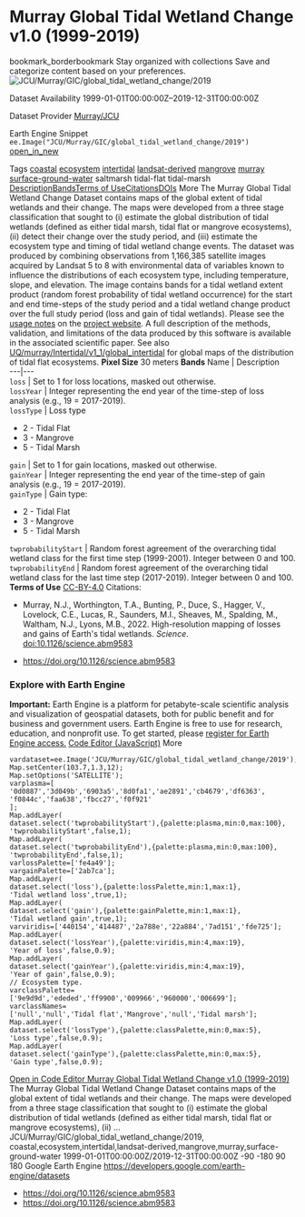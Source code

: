  
#  Murray Global Tidal Wetland Change v1.0 (1999-2019) 
bookmark_borderbookmark Stay organized with collections  Save and categorize content based on your preferences.
![JCU/Murray/GIC/global_tidal_wetland_change/2019](https://developers.google.com/earth-engine/datasets/images/JCU/JCU_Murray_GIC_global_tidal_wetland_change_2019_sample.png) 

Dataset Availability
    1999-01-01T00:00:00Z–2019-12-31T00:00:00Z 

Dataset Provider
     [ Murray/JCU ](https://github.com/nick-murray/gee-global-intertidal-change-data-descriptor) 

Earth Engine Snippet
     `    ee.Image("JCU/Murray/GIC/global_tidal_wetland_change/2019")   ` [ open_in_new ](https://code.earthengine.google.com/?scriptPath=Examples:Datasets/JCU/JCU_Murray_GIC_global_tidal_wetland_change_2019) 

Tags
     [coastal](https://developers.google.com/earth-engine/datasets/tags/coastal) [ecosystem](https://developers.google.com/earth-engine/datasets/tags/ecosystem) [intertidal](https://developers.google.com/earth-engine/datasets/tags/intertidal) [landsat-derived](https://developers.google.com/earth-engine/datasets/tags/landsat-derived) [mangrove](https://developers.google.com/earth-engine/datasets/tags/mangrove) [murray](https://developers.google.com/earth-engine/datasets/tags/murray) [surface-ground-water](https://developers.google.com/earth-engine/datasets/tags/surface-ground-water)
saltmarsh
tidal-flat
tidal-marsh
[Description](https://developers.google.com/earth-engine/datasets/catalog/JCU_Murray_GIC_global_tidal_wetland_change_2019#description)[Bands](https://developers.google.com/earth-engine/datasets/catalog/JCU_Murray_GIC_global_tidal_wetland_change_2019#bands)[Terms of Use](https://developers.google.com/earth-engine/datasets/catalog/JCU_Murray_GIC_global_tidal_wetland_change_2019#terms-of-use)[Citations](https://developers.google.com/earth-engine/datasets/catalog/JCU_Murray_GIC_global_tidal_wetland_change_2019#citations)[DOIs](https://developers.google.com/earth-engine/datasets/catalog/JCU_Murray_GIC_global_tidal_wetland_change_2019#dois) More
The Murray Global Tidal Wetland Change Dataset contains maps of the global extent of tidal wetlands and their change. The maps were developed from a three stage classification that sought to (i) estimate the global distribution of tidal wetlands (defined as either tidal marsh, tidal flat or mangrove ecosystems), (ii) detect their change over the study period, and (iii) estimate the ecosystem type and timing of tidal wetland change events.
The dataset was produced by combining observations from 1,166,385 satellite images acquired by Landsat 5 to 8 with environmental data of variables known to influence the distributions of each ecosystem type, including temperature, slope, and elevation. The image contains bands for a tidal wetland extent product (random forest probability of tidal wetland occurrence) for the start and end time-steps of the study period and a tidal wetland change product over the full study period (loss and gain of tidal wetlands).
Please see the [usage notes](https://www.globalintertidalchange.org/data-usage) on the [project website](https://www.globalintertidalchange.org/). A full description of the methods, validation, and limitations of the data produced by this software is available in the associated scientific paper.
See also [UQ/murray/Intertidal/v1_1/global_intertidal](https://developers.google.com/earth-engine/datasets/catalog/UQ_murray_Intertidal_v1_1_global_intertidal) for global maps of the distribution of tidal flat ecosystems.
**Pixel Size** 30 meters 
**Bands**
Name | Description  
---|---  
`loss` | Set to 1 for loss locations, masked out otherwise.  
`lossYear` | Integer representing the end year of the time-step of loss analysis (e.g., 19 = 2017-2019).  
`lossType` | Loss type
  * 2 - Tidal Flat
  * 3 - Mangrove
  * 5 - Tidal Marsh

  
`gain` | Set to 1 for gain locations, masked out otherwise.  
`gainYear` | Integer representing the end year of the time-step of gain analysis (e.g., 19 = 2017-2019).  
`gainType` | Gain type:
  * 2 - Tidal Flat
  * 3 - Mangrove
  * 5 - Tidal Marsh

  
`twprobabilityStart` | Random forest agreement of the overarching tidal wetland class for the first time step (1999-2001). Integer between 0 and 100.  
`twprobabilityEnd` | Random forest agreement of the overarching tidal wetland class for the last time step (2017-2019). Integer between 0 and 100.  
**Terms of Use**
[CC-BY-4.0](https://spdx.org/licenses/CC-BY-4.0.html)
Citations:
  * Murray, N.J., Worthington, T.A., Bunting, P., Duce, S., Hagger, V., Lovelock, C.E., Lucas, R., Saunders, M.I., Sheaves, M., Spalding, M., Waltham, N.J., Lyons, M.B., 2022. High-resolution mapping of losses and gains of Earth's tidal wetlands. _Science_. [doi:10.1126/science.abm9583](https://doi.org/10.1126/science.abm9583)


  * [ https://doi.org/10.1126/science.abm9583 ](https://doi.org/10.1126/science.abm9583)


### Explore with Earth Engine
**Important:** Earth Engine is a platform for petabyte-scale scientific analysis and visualization of geospatial datasets, both for public benefit and for business and government users. Earth Engine is free to use for research, education, and nonprofit use. To get started, please [register for Earth Engine access.](https://console.cloud.google.com/earth-engine)
[Code Editor (JavaScript)](https://developers.google.com/earth-engine/datasets/catalog/JCU_Murray_GIC_global_tidal_wetland_change_2019#code-editor-javascript-sample) More
```
vardataset=ee.Image('JCU/Murray/GIC/global_tidal_wetland_change/2019');
Map.setCenter(103.7,1.3,12);
Map.setOptions('SATELLITE');
varplasma=[
'0d0887','3d049b','6903a5','8d0fa1','ae2891','cb4679','df6363',
'f0844c','faa638','fbcc27','f0f921'
];
Map.addLayer(
dataset.select('twprobabilityStart'),{palette:plasma,min:0,max:100},
'twprobabilityStart',false,1);
Map.addLayer(
dataset.select('twprobabilityEnd'),{palette:plasma,min:0,max:100},
'twprobabilityEnd',false,1);
varlossPalette=['fe4a49'];
vargainPalette=['2ab7ca'];
Map.addLayer(
dataset.select('loss'),{palette:lossPalette,min:1,max:1},
'Tidal wetland loss',true,1);
Map.addLayer(
dataset.select('gain'),{palette:gainPalette,min:1,max:1},
'Tidal wetland gain',true,1);
varviridis=['440154','414487','2a788e','22a884','7ad151','fde725'];
Map.addLayer(
dataset.select('lossYear'),{palette:viridis,min:4,max:19},
'Year of loss',false,0.9);
Map.addLayer(
dataset.select('gainYear'),{palette:viridis,min:4,max:19},
'Year of gain',false,0.9);
// Ecosystem type.
varclassPalette=['9e9d9d','ededed','ff9900','009966','960000','006699'];
varclassNames=
['null','null','Tidal flat','Mangrove','null','Tidal marsh'];
Map.addLayer(
dataset.select('lossType'),{palette:classPalette,min:0,max:5},
'Loss type',false,0.9);
Map.addLayer(
dataset.select('gainType'),{palette:classPalette,min:0,max:5},
'Gain type',false,0.9);
```
[ Open in Code Editor ](https://code.earthengine.google.com/?scriptPath=Examples:Datasets/JCU/JCU_Murray_GIC_global_tidal_wetland_change_2019)
[ Murray Global Tidal Wetland Change v1.0 (1999-2019) ](https://developers.google.com/earth-engine/datasets/catalog/JCU_Murray_GIC_global_tidal_wetland_change_2019)
The Murray Global Tidal Wetland Change Dataset contains maps of the global extent of tidal wetlands and their change. The maps were developed from a three stage classification that sought to (i) estimate the global distribution of tidal wetlands (defined as either tidal marsh, tidal flat or mangrove ecosystems), (ii) …
JCU/Murray/GIC/global_tidal_wetland_change/2019, coastal,ecosystem,intertidal,landsat-derived,mangrove,murray,surface-ground-water 
1999-01-01T00:00:00Z/2019-12-31T00:00:00Z
-90 -180 90 180 
Google Earth Engine
https://developers.google.com/earth-engine/datasets
  * [ https://doi.org/10.1126/science.abm9583 ](https://doi.org/https://github.com/nick-murray/gee-global-intertidal-change-data-descriptor)
  * [ https://doi.org/10.1126/science.abm9583 ](https://doi.org/https://developers.google.com/earth-engine/datasets/catalog/JCU_Murray_GIC_global_tidal_wetland_change_2019)


